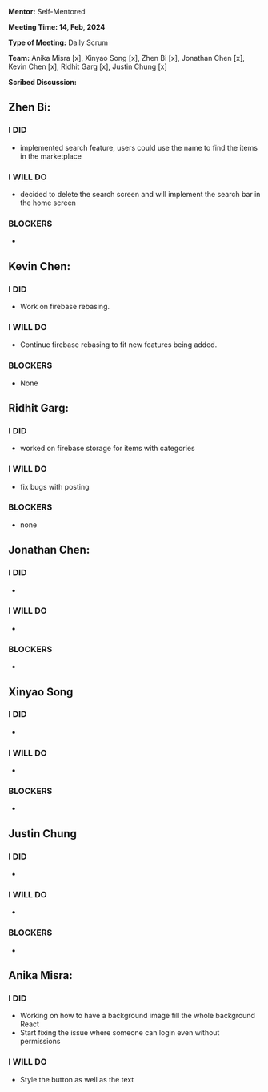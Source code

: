 **Mentor:** Self-Mentored

**Meeting Time: 14, Feb, 2024** 

**Type of Meeting:** Daily Scrum

**Team:** Anika Misra [x], Xinyao Song [x], Zhen Bi [x], Jonathan Chen [x], Kevin Chen [x], Ridhit Garg [x], Justin Chung [x]

**Scribed Discussion:**

## **Zhen Bi:**  
### **I DID**  
- implemented search feature, users could use the name to find the items in the marketplace

### **I WILL DO**  
- decided to delete the search screen and will implement the search bar in the home screen

### **BLOCKERS**  
- 

## **Kevin Chen:**  
### **I DID**  
- Work on firebase rebasing.

### **I WILL DO**  
- Continue firebase rebasing to fit new features being added.

### **BLOCKERS**  
- None

## **Ridhit Garg:**  
### **I DID**  
-  worked on firebase storage for items with categories

### **I WILL DO**  
- fix bugs with posting

### **BLOCKERS**  
- none

## **Jonathan Chen:**  
### **I DID**  
- 

### **I WILL DO**  
- 

### **BLOCKERS**  
- 

## **Xinyao Song**  
### **I DID**  
- 

### **I WILL DO**  
- 

### **BLOCKERS**  
-

## **Justin Chung**  
### **I DID**  
- 

### **I WILL DO**  
- 

### **BLOCKERS**  
-
## **Anika Misra:**  
### **I DID**  
- Working on how to have a background image fill the whole background React
- Start fixing the issue where someone can login even without permissions

### **I WILL DO**  
- Style the button as well as the text
